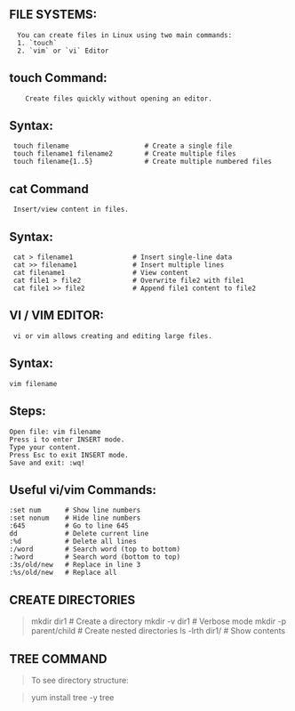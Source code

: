  FILE SYSTEMS:
 -------------

      You can create files in Linux using two main commands:  
      1. `touch`  
      2. `vim` or `vi` Editor  



  touch Command:
  --------------

        Create files quickly without opening an editor.

Syntax:
-------

     touch filename                   # Create a single file
     touch filename1 filename2        # Create multiple files
     touch filename{1..5}             # Create multiple numbered files

 cat Command
 ------------

     Insert/view content in files.
   
   
Syntax:
------
     cat > filename1               # Insert single-line data
     cat >> filename1              # Insert multiple lines
     cat filename1                 # View content
     cat file1 > file2             # Overwrite file2 with file1
     cat file1 >> file2            # Append file1 content to file2


 VI / VIM EDITOR:
----------------

     vi or vim allows creating and editing large files.

Syntax:
--------
    vim filename

Steps:
--------

    Open file: vim filename
    Press i to enter INSERT mode.
    Type your content.
    Press Esc to exit INSERT mode.
    Save and exit: :wq!

Useful vi/vim Commands:
------------------------

    :set num      # Show line numbers
    :set nonum    # Hide line numbers
    :645          # Go to line 645
    dd            # Delete current line
    :%d           # Delete all lines
    :/word        # Search word (top to bottom)
    :?word        # Search word (bottom to top)
    :3s/old/new   # Replace in line 3
    :%s/old/new   # Replace all


CREATE DIRECTORIES
-------------------

> mkdir dir1              # Create a directory
> mkdir -v dir1           # Verbose mode
> mkdir -p parent/child   # Create nested directories
> ls -lrth dir1/          # Show contents


TREE COMMAND
-------------

> To see directory structure:

> yum install tree -y
> tree
